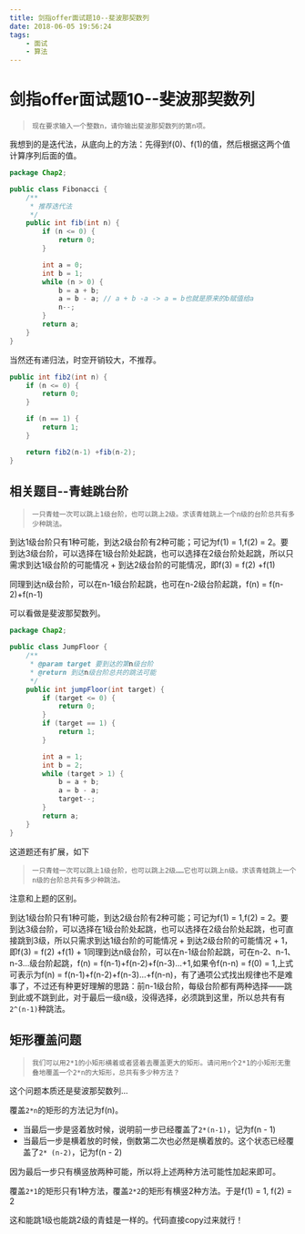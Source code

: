 ```yaml
---
title: 剑指offer面试题10--斐波那契数列
date: 2018-06-05 19:56:24
tags: 
    - 面试
    - 算法
---
```

# 剑指offer面试题10--斐波那契数列

> ```
> 现在要求输入一个整数n，请你输出斐波那契数列的第n项。
> ```

我想到的是迭代法，从底向上的方法：先得到f(0)、f(1)的值，然后根据这两个值计算序列后面的值。

```java
package Chap2;

public class Fibonacci {
    /**
     * 推荐迭代法
     */
    public int fib(int n) {
        if (n <= 0) {
            return 0;
        }

        int a = 0;
        int b = 1;
        while (n > 0) {
            b = a + b;
            a = b - a; // a + b -a -> a = b也就是原来的b赋值给a
            n--;
        }
        return a;
    }
}

```

当然还有递归法，时空开销较大，不推荐。

```java
public int fib2(int n) {
  	if (n <= 0) {
    	return 0;
  	}

  	if (n == 1) {
    	return 1;
  	}

  	return fib2(n-1) +fib(n-2);
}
```

## 相关题目--青蛙跳台阶

> ```
> 一只青蛙一次可以跳上1级台阶，也可以跳上2级。求该青蛙跳上一个n级的台阶总共有多少种跳法。
> ```

到达1级台阶只有1种可能，到达2级台阶有2种可能；可记为f(1) = 1,f(2) = 2。要到达3级台阶，可以选择在1级台阶处起跳，也可以选择在2级台阶处起跳，所以只需求到达1级台阶的可能情况 + 到达2级台阶的可能情况，即f(3) = f(2) +f(1)

同理到达n级台阶，可以在n-1级台阶起跳，也可在n-2级台阶起跳，f(n) = f(n-2)+f(n-1)

可以看做是斐波那契数列。

```java
package Chap2;

public class JumpFloor {
    /**
     * @param target 要到达的第n级台阶
     * @return 到达n级台阶总共的跳法可能
     */
    public int jumpFloor(int target) {
        if (target <= 0) {
            return 0;
        }
        if (target == 1) {
            return 1;
        }

        int a = 1;
        int b = 2;
        while (target > 1) {
            b = a + b;
            a = b - a;
            target--;
        }
        return a;
    }
}

```

这道题还有扩展，如下

> ```
> 一只青蛙一次可以跳上1级台阶，也可以跳上2级……它也可以跳上n级。求该青蛙跳上一个n级的台阶总共有多少种跳法。
> ```

注意和上题的区别。

到达1级台阶只有1种可能，到达2级台阶有2种可能；可记为f(1) = 1,f(2) = 2。要到达3级台阶，可以选择在1级台阶处起跳，也可以选择在2级台阶处起跳，也可直接跳到3级，所以只需求到达1级台阶的可能情况 + 到达2级台阶的可能情况 + 1，即f(3) = f(2) +f(1) + 1同理到达n级台阶，可以在n-1级台阶起跳，可在n-2、n-1、n-3...级台阶起跳，f(n) = f(n-1)+f(n-2)+f(n-3)...+1,如果令f(n-n) = f(0) = 1,上式可表示为f(n) = f(n-1)+f(n-2)+f(n-3)...+f(n-n)，有了通项公式找出规律也不是难事了，不过还有种更好理解的思路：前n-1级台阶，每级台阶都有两种选择——跳到此或不跳到此，对于最后一级n级，没得选择，必须跳到这里，所以总共有有`2^(n-1)`种跳法。

## 矩形覆盖问题

> ```
> 我们可以用2*1的小矩形横着或者竖着去覆盖更大的矩形。请问用n个2*1的小矩形无重叠地覆盖一个2*n的大矩形，总共有多少种方法？
> ```

这个问题本质还是斐波那契数列...

覆盖`2*n`的矩形的方法记为f(n)。

- 当最后一步是竖着放时候，说明前一步已经覆盖了`2*(n-1)`，记为f(n - 1)
- 当最后一步是横着放的时候，倒数第二次也必然是横着放的。这个状态已经覆盖了`2* (n-2)`，记为f(n - 2)

因为最后一步只有横竖放两种可能，所以将上述两种方法可能性加起来即可。

覆盖`2*1`的矩形只有1种方法，覆盖`2*2`的矩形有横竖2种方法。于是f(1) = 1, f(2) = 2

这和能跳1级也能跳2级的青蛙是一样的。代码直接copy过来就行！
